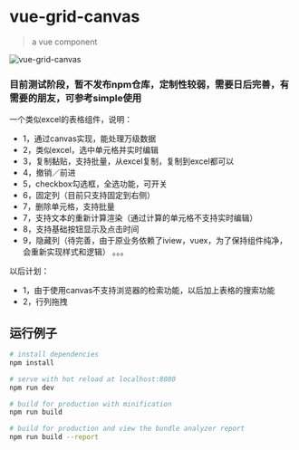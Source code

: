 # vue-grid-canvas

> a vue component

![vue-grid-canvas](https://github.com/Harveyzhao/vue-grid-canvas/blob/master/WechatIMG132.jpeg?raw=true)

### 目前测试阶段，暂不发布npm仓库，定制性较弱，需要日后完善，有需要的朋友，可参考simple使用

一个类似excel的表格组件，说明：
* 1，通过canvas实现，能处理万级数据
* 2，类似excel，选中单元格并实时编辑
* 3，复制黏贴，支持批量，从excel复制，复制到excel都可以
* 4，撤销／前进
* 5，checkbox勾选框，全选功能，可开关
* 6，固定列（目前只支持固定到右侧）
* 7，删除单元格，支持批量
* 7，支持文本的重新计算渲染（通过计算的单元格不支持实时编辑）
* 8，支持基础按钮显示及点击时间
* 9，隐藏列（待完善，由于原业务依赖了iview，vuex，为了保持组件纯净，会重新实现样式和逻辑）
。。。

以后计划：
* 1，由于使用canvas不支持浏览器的检索功能，以后加上表格的搜索功能
* 2，行列拖拽



## 运行例子

``` bash
# install dependencies
npm install

# serve with hot reload at localhost:8080
npm run dev

# build for production with minification
npm run build

# build for production and view the bundle analyzer report
npm run build --report
```
